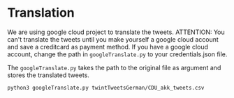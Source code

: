 # Translation
We are using google cloud project to translate the tweets. ATTENTION: You can't translate the tweets until you make 
yourself a google cloud account and save a creditcard as payment method. If you have a google cloud account, change the 
path in ``googleTranslate.py`` to your credentials.json file.

The `googleTranslate.py` takes the path to the original file as argument and stores the translated tweets.

```
python3 googleTranslate.py twintTweetsGerman/CDU_akk_tweets.csv
```